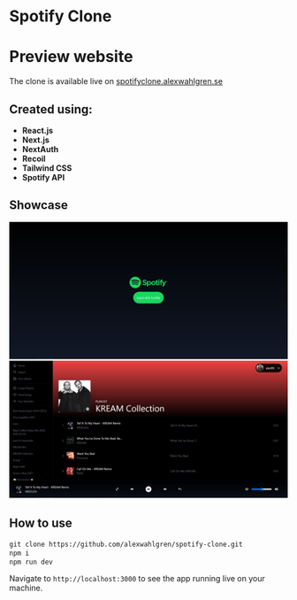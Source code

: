 # Spotify Clone 
# Preview website
The clone is available live on [spotifyclone.alexwahlgren.se](https://spotifyclone.alexwahlgren.se)
## Created using:
* **React.js**
* **Next.js**
* **NextAuth**
* **Recoil**
* **Tailwind CSS**
* **Spotify API**
## Showcase
![Alt text](/public/img/preview-1.JPG)
![Alt text](/public/img/preview-2.jpg)

## How to use
```
git clone https://github.com/alexwahlgren/spotify-clone.git
npm i
npm run dev
```
Navigate to `http://localhost:3000` to see the app running live on your machine.

